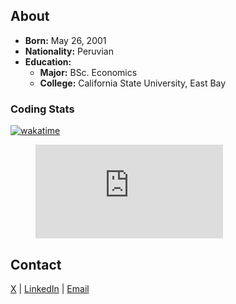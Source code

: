 ## About
- **Born:** May 26, 2001
- **Nationality:** Peruvian
- **Education:**
  - **Major:** BSc. Economics
  - **College:** California State University, East Bay

### Coding Stats
[![wakatime](https://wakatime.com/badge/user/401cadbc-f50c-4d07-a590-a965437b8e94.svg)](https://wakatime.com/@401cadbc-f50c-4d07-a590-a965437b8e94)

<figure>
  <embed src="https://wakatime.com/share/@401cadbc-f50c-4d07-a590-a965437b8e94/d1927a56-863d-42a6-a666-3e5c8e72dd35.svg"/>
</figure>

## Contact

[X](https://x.com/alvropenaa) | [LinkedIn](https://www.linkedin.com/in/alvropena/) | [Email](mailto:me@alvropena.com)
